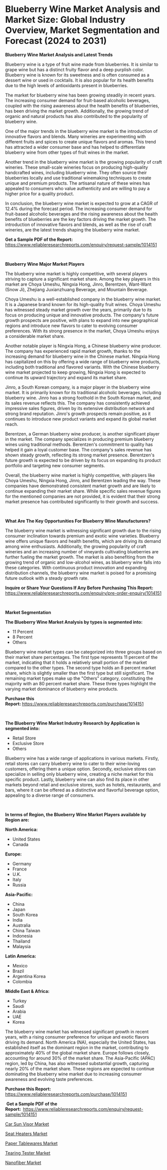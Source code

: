 <p><h1>Blueberry Wine Market Analysis and Market Size: Global Industry Overview, Market Segmentation and Forecast (2024 to 2031)</h1></p><p><strong>Blueberry Wine Market Analysis and Latest Trends</strong></p>
<p><p>Blueberry wine is a type of fruit wine made from blueberries. It is similar to grape wine but has a distinct fruity flavor and a deep purplish color. Blueberry wine is known for its sweetness and is often consumed as a dessert wine or used in cocktails. It is also popular for its health benefits due to the high levels of antioxidants present in blueberries.</p><p>The market for blueberry wine has been growing steadily in recent years. The increasing consumer demand for fruit-based alcoholic beverages, coupled with the rising awareness about the health benefits of blueberries, has been driving the market growth. Additionally, the growing trend of organic and natural products has also contributed to the popularity of blueberry wine.</p><p>One of the major trends in the blueberry wine market is the introduction of innovative flavors and blends. Many wineries are experimenting with different fruits and spices to create unique flavors and aromas. This trend has attracted a wider consumer base and has helped to differentiate blueberry wine from other types of fruit wines in the market.</p><p>Another trend in the blueberry wine market is the growing popularity of craft wineries. These small-scale wineries focus on producing high-quality handcrafted wines, including blueberry wine. They often source their blueberries locally and use traditional winemaking techniques to create unique and premium products. The artisanal nature of these wines has appealed to consumers who value authenticity and are willing to pay a higher price for a quality product.</p><p>In conclusion, the blueberry wine market is expected to grow at a CAGR of 12.4% during the forecast period. The increasing consumer demand for fruit-based alcoholic beverages and the rising awareness about the health benefits of blueberries are the key factors driving the market growth. The introduction of innovative flavors and blends, as well as the rise of craft wineries, are the latest trends shaping the blueberry wine market.</p></p>
<p><strong>Get a Sample PDF of the Report:&nbsp;</strong> <a href="https://www.reliableresearchreports.com/enquiry/request-sample/1014151">https://www.reliableresearchreports.com/enquiry/request-sample/1014151</a></p>
<p>&nbsp;</p>
<p><strong>Blueberry Wine Major Market Players</strong></p>
<p><p>The blueberry wine market is highly competitive, with several players striving to capture a significant market share. Among the key players in this market are Choya Umeshu, Ningxia Hong, Jinro, Berentzen, Want-Want (Snow Ji), Zhejiang Juxianzhuang Beverage, and Mountain Beverage. </p><p>Choya Umeshu is a well-established company in the blueberry wine market. It is a Japanese brand known for its high-quality fruit wines. Choya Umeshu has witnessed steady market growth over the years, primarily due to its focus on producing unique and innovative products. The company's future growth prospects are positive, with plans to expand into new geographical regions and introduce new flavors to cater to evolving consumer preferences. With its strong presence in the market, Choya Umeshu enjoys a considerable market share.</p><p>Another notable player is Ningxia Hong, a Chinese blueberry wine producer. The company has experienced rapid market growth, thanks to the increasing demand for blueberry wine in the Chinese market. Ningxia Hong has capitalized on this by offering a wide range of blueberry wine products, including both traditional and flavored variants. With the Chinese blueberry wine market projected to keep growing, Ningxia Hong is expected to continue its upward trajectory and expand its market share.</p><p>Jinro, a South Korean company, is a major player in the blueberry wine market. It is primarily known for its traditional alcoholic beverages, including blueberry wine. Jinro has a strong foothold in the South Korean market, and its sales revenue reflects this. The company has consistently achieved impressive sales figures, driven by its extensive distribution network and strong brand reputation. Jinro's growth prospects remain positive, as it continues to introduce new product variants and expand its global market reach.</p><p>Berentzen, a German blueberry wine producer, is another significant player in the market. The company specializes in producing premium blueberry wines using traditional methods. Berentzen's commitment to quality has helped it gain a loyal customer base. The company's sales revenue has shown steady growth, reflecting its strong market presence. Berentzen's future growth is expected to be driven by its focus on expanding its product portfolio and targeting new consumer segments.</p><p>Overall, the blueberry wine market is highly competitive, with players like Choya Umeshu, Ningxia Hong, Jinro, and Berentzen leading the way. These companies have demonstrated consistent market growth and are likely to continue expanding their market share. While specific sales revenue figures for the mentioned companies are not provided, it is evident that their strong market presence has contributed significantly to their growth and success.</p></p>
<p>&nbsp;</p>
<p><strong>What Are The Key Opportunities For Blueberry Wine Manufacturers?</strong></p>
<p><p>The blueberry wine market is witnessing significant growth due to the rising consumer inclination towards premium and exotic wine varieties. Blueberry wine offers unique flavors and health benefits, which are driving its demand among wine enthusiasts. Additionally, the growing popularity of craft wineries and an increasing number of vineyards cultivating blueberries are further fueling the market growth. The market is also benefiting from the growing trend of organic and low-alcohol wines, as blueberry wine falls into these categories. With continuous product innovation and expanding distribution channels, the blueberry wine market is poised for a promising future outlook with a steady growth rate.</p></p>
<p><strong>Inquire or Share Your Questions If Any Before Purchasing This Report:</strong> <a href="https://www.reliableresearchreports.com/enquiry/pre-order-enquiry/1014151">https://www.reliableresearchreports.com/enquiry/pre-order-enquiry/1014151</a></p>
<p>&nbsp;</p>
<p><strong>Market Segmentation</strong></p>
<p><strong>The Blueberry Wine Market Analysis by types is segmented into:</strong></p>
<p><ul><li>11 Percent</li><li>8 Percent</li><li>Others</li></ul></p>
<p><p>Blueberry wine market types can be categorized into three groups based on their market share percentages. The first type represents 11 percent of the market, indicating that it holds a relatively small portion of the market compared to the other types. The second type holds an 8 percent market share, which is slightly smaller than the first type but still significant. The remaining market types make up the "Others" category, constituting the majority with an 80 percent market share. These three types highlight the varying market dominance of blueberry wine products.</p></p>
<p><strong>Purchase this Report:&nbsp;</strong><a href="https://www.reliableresearchreports.com/purchase/1014151">https://www.reliableresearchreports.com/purchase/1014151</a></p>
<p>&nbsp;</p>
<p><strong>The Blueberry Wine Market Industry Research by Application is segmented into:</strong></p>
<p><ul><li>Retail Store</li><li>Exclusive Store</li><li>Others</li></ul></p>
<p><p>Blueberry wine has a wide range of applications in various markets. Firstly, retail stores can carry blueberry wine to cater to their wine-loving customers, offering them a unique option. Secondly, exclusive stores can specialize in selling only blueberry wine, creating a niche market for this specific product. Lastly, blueberry wine can also find its place in other markets beyond retail and exclusive stores, such as hotels, restaurants, and bars, where it can be offered as a distinctive and flavorful beverage option, appealing to a diverse range of consumers.</p></p>
<p>&nbsp;</p>
<p><strong>In terms of Region, the Blueberry Wine Market Players available by Region are:</strong></p>
<p>
    <p> <strong> North America: </strong>
        <ul>
            <li>United States</li>
            <li>Canada</li>
        </ul>
        </p> 
    <p> <strong> Europe: </strong>
        <ul>
            <li>Germany</li>
            <li>France</li>
            <li>U.K.</li>
            <li>Italy</li>
            <li>Russia</li>
        </ul>
        </p> 
    <p> <strong> Asia-Pacific: </strong>
        <ul>
            <li>China</li>
            <li>Japan</li>
            <li>South Korea</li>
            <li>India</li>
            <li>Australia</li>
            <li>China Taiwan</li>
            <li>Indonesia</li>
            <li>Thailand</li>
            <li>Malaysia</li>
        </ul>
        </p> 
    <p> <strong> Latin America: </strong>
        <ul>
            <li>Mexico</li>
            <li>Brazil</li>
            <li>Argentina Korea</li>
            <li>Colombia</li>
        </ul>
        </p> 
    <p> <strong> Middle East & Africa: </strong>
        <ul>
            <li>Turkey</li>
            <li>Saudi</li>
            <li>Arabia</li>
            <li>UAE</li>
            <li>Korea</li>
        </ul>
    </p>
    </p>
<p><p>The blueberry wine market has witnessed significant growth in recent years, with a rising consumer preference for unique and exotic flavors driving its demand. North America (NA), especially the United States, has established itself as the dominant region in the market, contributing to approximately 40% of the global market share. Europe follows closely, accounting for around 30% of the market share. The Asia-Pacific (APAC) region, led by China, has also witnessed substantial growth, capturing nearly 20% of the market share. These regions are expected to continue dominating the blueberry wine market due to increasing consumer awareness and evolving taste preferences.</p></p>
<p><strong>Purchase this Report: </strong><a href="https://www.reliableresearchreports.com/purchase/1014151">https://www.reliableresearchreports.com/purchase/1014151</a></p>
<p>&nbsp;<strong>Get a Sample PDF of the Report:&nbsp;&nbsp;</strong><a href="https://www.reliableresearchreports.com/enquiry/request-sample/1014151">https://www.reliableresearchreports.com/enquiry/request-sample/1014151</a></p>
<p><strong></strong></p>
<p><p><a href="https://github.com/changoleonlaverguenzanoexiste/Market-Research-Report-List-1/blob/main/car-sun-visor-market.md">Car Sun Visor Market</a></p><p><a href="https://github.com/mharielmesa/Market-Research-Report-List-1/blob/main/seat-heaters-market.md">Seat Heaters Market</a></p><p><a href="https://www.linkedin.com/pulse/paper-tablewares-market-size-evaluating-its-trends-growth-ddeve?trackingId=7yQYaygeS9aFxX53D%2BsVeQ%3D%3D">Paper Tablewares Market</a></p><p><a href="https://www.linkedin.com/pulse/tearing-tester-market-size-share-global-analysis-report-cname?trackingId=CdUbriEMR2eSWQGcHIxZBA%3D%3D">Tearing Tester Market</a></p><p><a href="https://www.linkedin.com/pulse/nanofiber-market-size-examines-its-scope-primary-focus-mbjsc?trackingId=rAC%2FR2nvQpidY1INuFtNSw%3D%3D">Nanofiber Market</a></p></p>